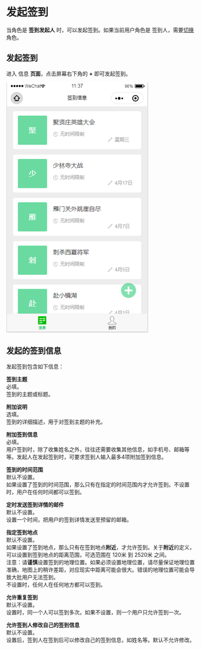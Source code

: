 # 发起签到

当角色是 **签到发起人** 时，可以发起签到。如果当前用户角色是 签到人，需要[切换](jiao-se.md#qie-huan-jiao-se)角色。

## 发起签到

进入 信息 **页面**，点击屏幕右下角的 **+** 即可发起签到。

![&#x9996;&#x9875;](../.gitbook/assets/admin_home.png)

## 发起的签到信息

发起签到包含如下信息：

**签到主题**   
必填。  
签到的主题或标题。

**附加说明**  
选填。  
签到的详细描述，用于对签到主题的补充。

**附加签到信息**  
必填。  
用户签到时，除了收集姓名之外，往往还需要收集其他信息，如手机号、邮箱等等。发起人在发起签到时，可要求签到人输入最多4项附加签到信息。

**签到的时间范围**  
默认不设置。  
如果设置了签到的时间范围，那么只有在指定的时间范围内才允许签到。不设置时，用户在任何时间都可以签到。

**定时发送签到详情的邮件**  
默认不设置。  
设置一个时间，把用户的签到详情发送至预留的邮箱。

**指定签到地点**   
默认不设置。  
如果设置了签到地点，那么只有在签到地点**附近**，才允许签到。关于**附近**的定义，可以设置到签到地点的距离范围，可选范围在 120米 到 2520米 之间。  
注意：请**谨慎**设置签到的地理位置。如果必须设置地理位置，请尽量保证地理位置 准确，地图上的稍许差距，对应现实中距离可能会很大。错误的地理位置可能会导致大批用户无法签到。  
不设置时，任何人在任何地方都可以签到。

**允许重复签到**  
默认不设置。  
设置时，同一个人可以签到多次。如果不设置，则一个用户只允许签到一次。

**允许签到人修改自己的签到信息**  
默认不设置。  
设置后，签到人在签到后可以修改自己的签到信息，如姓名等。默认不允许修改。





